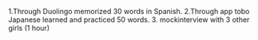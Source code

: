 1.Through Duolingo memorized 30 words in Spanish.
2.Through app tobo Japanese learned and practiced 50 words. 3. mockinterview with 3 other girls (1 hour)
